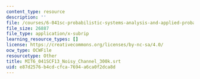 ```yaml
---
content_type: resource
description: ''
file: /courses/6-041sc-probabilistic-systems-analysis-and-applied-probability-fall-2013/e87d2576b4cdcfca7694a6ca0f2dca8d_MIT6_041SCF13_Noisy_Channel_300k.srt
file_size: 26887
file_type: application/x-subrip
learning_resource_types: []
license: https://creativecommons.org/licenses/by-nc-sa/4.0/
ocw_type: OCWFile
resourcetype: Other
title: MIT6_041SCF13_Noisy_Channel_300k.srt
uid: e87d2576-b4cd-cfca-7694-a6ca0f2dca8d
---
```

